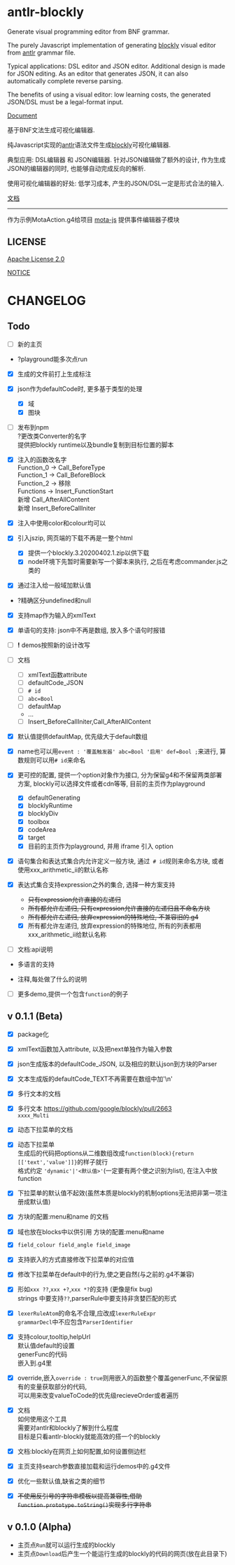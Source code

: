# antlr-blockly

Generate visual programming editor from BNF grammar.

The purely Javascript implementation of generating [blockly](https://github.com/google/blockly) visual editor from [antlr](https://github.com/antlr/antlr4) grammar file.

Typical applications: DSL editor and JSON editor. Additional design is made for JSON editing. As an editor that generates JSON, it can also automatically complete reverse parsing.

The benefits of using a visual editor: low learning costs, the generated JSON/DSL must be a legal-format input.

[Document](https://zhaouv.github.io/antlr-blockly/docs/#/en/README)

基于BNF文法生成可视化编辑器.

纯Javascript实现的[antlr](https://github.com/antlr/antlr4)语法文件生成[blockly](https://github.com/google/blockly)可视化编辑器.  

典型应用: DSL编辑器 和 JSON编辑器. 针对JSON编辑做了额外的设计, 作为生成JSON的编辑器的同时, 也能够自动完成反向的解析.

使用可视化编辑器的好处: 低学习成本, 产生的JSON/DSL一定是形式合法的输入.

[文档](https://zhaouv.github.io/antlr-blockly/docs/#/README)  

---

<!-- 转化思路 [convert.md](./convert.md) -->

作为示例MotaAction.g4给项目 [mota-js](https://github.com/ckcz123/mota-js) 提供事件编辑器子模块

## LICENSE

[Apache License 2.0](./LICENSE)

[NOTICE](./NOTICE.md)

# CHANGELOG

## Todo

+ [ ] 新的主页

+ ?playground能多次点run

+ [x] 生成的文件前打上生成标注

+ [x] json作为defaultCode时, 更多基于类型的处理  
  + [x] 域  
  + [x] 图块  

+ [ ] 发布到npm  
  ?更改类Converter的名字  
  提供把blockly runtime以及bundle复制到目标位置的脚本

+ [x] 注入的函数改名字  
  Function_0 -> Call_BeforeType  
  Function_1 -> Call_BeforeBlock  
  Function_2 -> 移除  
  Functions -> Insert_FunctionStart  
  新增 Call_AfterAllContent  
  新增 Insert_BeforeCallIniter  

+ [x] 注入中使用color和colour均可以

+ [x] 引入jszip, 网页端的下载不再是一整个html
  + [x] 提供一个blockly.3.20200402.1.zip以供下载
  + [x] node环境下先暂时需要新写一个脚本来执行, 之后在考虑commander.js之类的

+ [x] 通过注入给一般域加默认值

+ ?精确区分undefined和null

+ [x] 支持map作为输入的xmlText

+ [x] 单语句的支持: json中不再是数组, 放入多个语句时报错

+ [ ] **!** demos按照新的设计改写

+ [ ] 文档
  + [ ] xmlText函数attribute
  + [ ] defaultCode_JSON
  + [ ] `# id`
  + [ ] `abc=Bool`
  + [ ] defaultMap
  + ...
  + [ ] Insert_BeforeCallIniter,Call_AfterAllContent

+ [x] 默认值提供defaultMap, 优先级大于default数组

+ [x] name也可以用`event : '覆盖触发器' abc=Bool '启用' def=Bool ;`来进行, 算数规则可以用`# id`来命名

+ [x] 更可控的配置, 提供一个option对象作为接口, 分为保留g4和不保留两类部署方案, blockly可以选择文件或者cdn等等, 目前的主页作为playground  
  + [x] defaultGenerating
  + [x] blocklyRuntime
  + [x] blocklyDiv
  + [x] toolbox
  + [x] codeArea
  + [x] target
  + [x] 目前的主页作为playground, 并用 iframe 引入 option

+ [x] 语句集合和表达式集合内允许定义一般方块, 通过` # id`规则来命名方块, 或者使用xxx_arithmetic_ii的默认名称

+ [x] 表达式集合支持expression之外的集合, 选择一种方案支持
  + ~~只有expression允许直接的左递归~~
  + ~~所有都允许左递归, 只有expression允许直接的左递归且不命名方块~~
  + ~~所有都允许左递归, 放弃expression的特殊地位, 不兼容旧的.g4~~
  + [x] 所有都允许左递归, 放弃expression的特殊地位, 所有的列表都用xxx_arithmetic_ii给默认名称

+ [ ] 文档:api说明

+ 多语言的支持

+ 注释,每处做了什么的说明

+ [ ] 更多demo,提供一个包含`function`的例子

## v 0.1.1 (Beta)

+ [x] package化

+ [x] xmlText函数加入attribute, 以及把next单独作为输入参数

+ [x] json生成版本的defaultCode_JSON, 以及相应的默认json到方块的Parser

+ [x] 文本生成版的defaultCode_TEXT不再需要在数组中加'\n'

+ [x] 多行文本的文档

+ [x] 多行文本 https://github.com/google/blockly/pull/2663  
  `xxxx_Multi`

+ [x] 动态下拉菜单的文档

+ [x] 动态下拉菜单  
  生成后的代码把options从二维数组改成`function(block){return [['text','value']]}`的样子就行  
  格式约定 `'dynamic'|'<默认值>'`(一定要有两个使之识别为list), 在注入中放function  

+ [x] 下拉菜单的默认值不起效(虽然本质是blockly的机制options无法把非第一项注册成默认值)

+ [x] 方块的配置:menu和name 的文档

+ [x] 域也放在blocks中以供引用 方块的配置:menu和name

+ [x] `field_colour field_angle field_image`

+ [x] 支持嵌入的方式直接修改下拉菜单的对应值

+ [x] 修改下拉菜单在default中的行为,使之更自然(与之前的.g4不兼容)

+ [x] 形如`xxx ??`,`xxx +?`,`xxx *?`的支持 (更像是fix bug)  
strings 中要支持`??`,parserRule中要支持非贪婪匹配的形式

+ [x] `lexerRuleAtom`的命名不合理,应改成`lexerRuleExpr`  
`grammarDecl`中不应包含`ParserIdentifier`

+ [x] 支持colour,tooltip,helpUrl  
  默认值default的设置  
  generFunc的代码  
  嵌入到.g4里

+ [x] override,嵌入`override : true`则用嵌入的函数整个覆盖generFunc,不保留原有的变量获取部分的代码,  
  可以用来改变valueToCode的优先级recieveOrder或者遍历   

+ [x] 文档  
  如何使用这个工具  
  需要对antlr和blockly了解到什么程度  
  目标是只看antlr-blockly就能高效的搭一个的blockly  

+ [x] 文档:blockly在网页上如何配置,如何设置侧边栏  

+ [x] 主页支持search参数直接加载和运行demos中的.g4文件

+ [x] 优化一些默认值,缺省之类的细节

+ [x] ~~不使用反引号的字符串模板以提高兼容性,借助`Function.prototype.toString()`实现多行字符串~~

## v 0.1.0 (Alpha)
+ 主页点`Run`就可以运行生成的blockly
+ 主页点`Download`后产生一个能运行生成的blockly的代码的网页(放在此目录下)